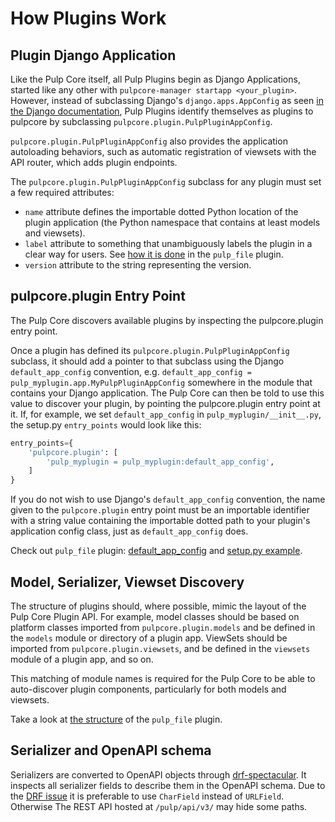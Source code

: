 # How Plugins Work



## Plugin Django Application

Like the Pulp Core itself, all Pulp Plugins begin as Django Applications, started like any other
with `pulpcore-manager startapp <your_plugin>`. However, instead of subclassing Django's
`django.apps.AppConfig` as seen [in the Django documentation](https://docs.djangoproject.com/en/4.2/ref/applications/#for-application-authors), Pulp Plugins identify themselves as plugins to
pulpcore by subclassing `pulpcore.plugin.PulpPluginAppConfig`.

`pulpcore.plugin.PulpPluginAppConfig` also provides the application autoloading behaviors,
such as automatic registration of viewsets with the API router, which adds plugin endpoints.

The `pulpcore.plugin.PulpPluginAppConfig` subclass for any plugin must set a few required
attributes:

- `name` attribute defines the importable dotted Python location of the plugin application (the
  Python namespace that contains at least models and viewsets).
- `label` attribute to something that unambiguously labels the plugin in a clear way for users.
  See [how it is done](https://github.com/pulp/pulpcore/blob/master/pulp_file/app/__init__.py) in
  the `pulp_file` plugin.
- `version` attribute to the string representing the version.



## pulpcore.plugin Entry Point

The Pulp Core discovers available plugins by inspecting the pulpcore.plugin entry point.

Once a plugin has defined its `pulpcore.plugin.PulpPluginAppConfig` subclass, it should add
a pointer to that subclass using the Django `default_app_config` convention, e.g.
`default_app_config = pulp_myplugin.app.MyPulpPluginAppConfig` somewhere in the module that
contains your Django application. The Pulp Core can then be told to use this value to discover your
plugin, by pointing the pulpcore.plugin entry point at it. If, for example, we set
`default_app_config` in `pulp_myplugin/__init__.py`, the setup.py `entry_points` would look like
this:

```python
entry_points={
    'pulpcore.plugin': [
        'pulp_myplugin = pulp_myplugin:default_app_config',
    ]
}
```

If you do not wish to use Django's `default_app_config` convention, the name given to the
`pulpcore.plugin` entry point must be an importable identifier with a string value containing the
importable dotted path to your plugin's application config class, just as `default_app_config`
does.

Check out `pulp_file` plugin: [default_app_config](https://github.com/pulp/pulpcore/blob/master/pulp_file/__init__.py) and [setup.py example](https://github.com/pulp/pulpcore/blob/master/setup.py).



## Model, Serializer, Viewset Discovery

The structure of plugins should, where possible, mimic the layout of the Pulp Core Plugin API. For
example, model classes should be based on platform classes imported from
`pulpcore.plugin.models` and be defined in the `models` module or directory of a plugin app.
ViewSets should be imported from `pulpcore.plugin.viewsets`, and be defined in the `viewsets`
module of a plugin app, and so on.

This matching of module names is required for the Pulp Core to be able to auto-discover plugin
components, particularly for both models and viewsets.

Take a look at [the structure](https://github.com/pulp/pulpcore/tree/master/pulp_file/app) of
the `pulp_file` plugin.

## Serializer and OpenAPI schema

Serializers are converted to OpenAPI objects through [drf-spectacular](https://github.com/tfranzel/drf-spectacular).
It inspects all serializer fields to describe them in the OpenAPI schema.
Due to the [DRF issue](https://github.com/encode/django-rest-framework/issues/7354)
it is preferable to use `CharField` instead of `URLField`.
Otherwise The REST API hosted at `/pulp/api/v3/` may hide some paths.
